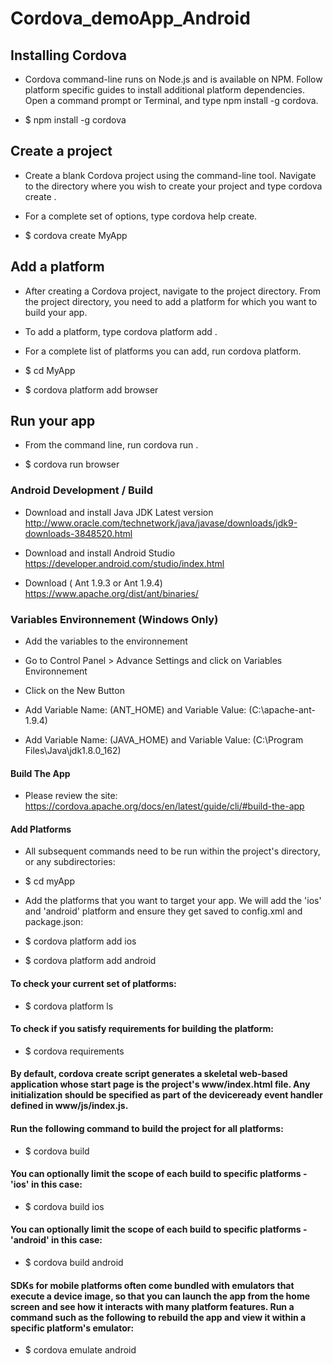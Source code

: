 # Cordova_demoApp_Android

## Installing Cordova
- Cordova command-line runs on Node.js and is available on NPM. Follow platform specific guides to install additional platform dependencies. Open a command prompt or Terminal, and type npm install -g cordova.

- $ npm install -g cordova 

## Create a project
- Create a blank Cordova project using the command-line tool. Navigate to the directory where you wish to create your project and type cordova create <path>.

- For a complete set of options, type cordova help create.

- $ cordova create MyApp

## Add a platform
- After creating a Cordova project, navigate to the project directory. From the project directory, you need to add a platform for which you want to build your app.

- To add a platform, type cordova platform add <platform name>.

- For a complete list of platforms you can add, run cordova platform.

- $ cd MyApp

- $ cordova platform add browser

## Run your app
- From the command line, run cordova run <platform name>.

- $ cordova run browser

### Android Development / Build

- Download and install Java JDK Latest version http://www.oracle.com/technetwork/java/javase/downloads/jdk9-downloads-3848520.html

- Download and install  Android Studio https://developer.android.com/studio/index.html

- Download ( Ant 1.9.3 or Ant 1.9.4)  https://www.apache.org/dist/ant/binaries/ 

### Variables Environnement (Windows Only)

- Add the variables to the environnement

-  Go to Control Panel > Advance Settings and click on Variables Environnement

-  Click on the New Button

- Add Variable Name: (ANT_HOME) and Variable Value: (C:\apache-ant-1.9.4) 

- Add Variable Name: (JAVA_HOME) and Variable Value: (C:\Program Files\Java\jdk1.8.0_162) 

#### Build The App

- Please review the site: https://cordova.apache.org/docs/en/latest/guide/cli/#build-the-app

#### Add Platforms
- All subsequent commands need to be run within the project's directory, or any subdirectories:

- $ cd myApp
- Add the platforms that you want to target your app. We will add the 'ios' and 'android' platform and ensure they get saved to config.xml and package.json:

- $ cordova platform add ios
- $ cordova platform add android

#### To check your current set of platforms:

- $ cordova platform ls

#### To check if you satisfy requirements for building the platform:

- $ cordova requirements

#### By default, cordova create script generates a skeletal web-based application whose start page is the project's www/index.html file. Any initialization should be specified as part of the deviceready event handler defined in www/js/index.js.

#### Run the following command to build the project for all platforms:

- $ cordova build

#### You can optionally limit the scope of each build to specific platforms - 'ios' in this case:

- $ cordova build ios

#### You can optionally limit the scope of each build to specific platforms - 'android' in this case:

- $ cordova build android


#### SDKs for mobile platforms often come bundled with emulators that execute a device image, so that you can launch the app from the home screen and see how it interacts with many platform features. Run a command such as the following to rebuild the app and view it within a specific platform's emulator:

- $ cordova emulate android